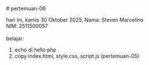 # pertemuan-06

hari ini, kamis 30 Oktober 2025,
Nama: Steven Marcelino<br>
NIM: 2511500057<br>
<br>
belajar:<br>
<ol>
    <li>echo di hello php</li>
    <li>copy index.html, style.css, script.js (pertemuan-05)</li>
    </ol>